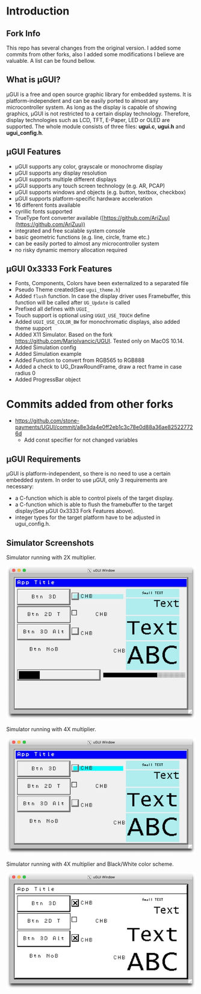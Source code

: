 # Introduction

## Fork Info
This repo has several changes from the original version. I added some commits from other forks, also I added some modifications I believe are valuable. A list can be found bellow.

## What is µGUI?
µGUI is a free and open source graphic library for embedded systems. It is platform-independent
and can be easily ported to almost any microcontroller system. As long as the display is capable
of showing graphics, µGUI is not restricted to a certain display technology. Therefore, display
technologies such as LCD, TFT, E-Paper, LED or OLED are supported. The whole module
consists of three files: **ugui.c**, **ugui.h** and **ugui_config.h**.

## µGUI Features
* µGUI supports any color, grayscale or monochrome display
* µGUI supports any display resolution
* µGUI supports multiple different displays
* µGUI supports any touch screen technology (e.g. AR, PCAP)
* µGUI supports windows and objects (e.g. button, textbox, checkbox)
* µGUI supports platform-specific hardware acceleration
* 16 different fonts available
* cyrillic fonts supported
* TrueType font converter available ([https://github.com/AriZuu](https://github.com/AriZuu))
* integrated and free scalable system console
* basic geometric functions (e.g. line, circle, frame etc.)
* can be easily ported to almost any microcontroller system
* no risky dynamic memory allocation required

## µGUI 0x3333 Fork Features
* Fonts, Components, Colors have been externalized to a separated file
* Pseudo Theme created(See `ugui_theme.h`)
* Added `flush` function. In case the display driver uses Framebuffer, this function will be called after `UG_Update` is called
* Prefixed all defines with `UGUI_`
* Touch support is optional using `UGUI_USE_TOUCH` define
* Added `UGUI_USE_COLOR_BW` for monochromatic displays, also added theme support
* Added X11 Simulator. Based on the fork https://github.com/MarioIvancic/UGUI. Tested only on MacOS 10.14.
* Added Simulation config
* Added Simulation example
* Added Function to convert from RGB565 to RGB888
* Added a check to UG_DrawRoundFrame, draw a rect frame in case radius 0
* Added ProgressBar object

# Commits added from other forks

* https://github.com/stone-payments/UGUI/commit/a8e3da4e0ff2eb1c3c78e0d88a36ae825227726d
    * Add const specifier for not changed variables

## µGUI Requirements
µGUI is platform-independent, so there is no need to use a certain embedded system. In order to
use µGUI, only 3 requirements are necessary:
* a C-function which is able to control pixels of the target display.
* a C-function which is able to flush the framebuffer to the target display(See µGUI 0x3333 Fork Features above).
* integer types for the target platform have to be adjusted in ugui_config.h.

## Simulator Screenshots
Simulator running with 2X multiplier.

![Alt text](/.github/simulator-rgb888-x2.jpg?raw=true "Multiplier 2X")

Simulator running with 4X multiplier.

![Alt text](/.github/simulator-rgb888-x4.jpg?raw=true "Multiplier 4X")

Simulator running with 4X multiplier and Black/White color scheme.

![Alt text](/.github/simulator-bw-x4.jpg?raw=true "Multiplier 4X B/W")
